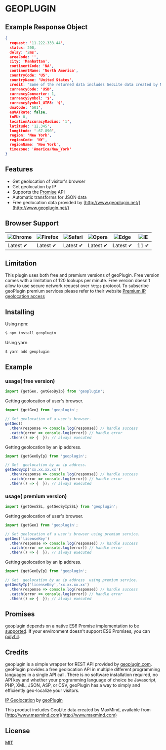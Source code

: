 # GEOPLUGIN

## Example Response Object

```json
{
  request: '11.222.333.44',
  status: 200,
  delay: '2ms',
  areaCode: '',
  city: 'Manhattan',
  continentCode: 'NA',
  continentName: 'North America',
  countryCode: 'US',
  countryName: 'United States',
  credit: "Some of the returned data includes GeoLite data created by MaxMind, available from <a href='http://www.maxmind.com'>http://www.maxmind.com</a>.",
  currencyCode: 'USD',
  currencyConverter: 1,
  currencySymbol: '$',
  currencySymbol_UTF8: '$',
  dmaCode: '501',
  euVATRate: false,
  inEU: 0,
  locationAccuracyRadius: '1',
  latitude: '12.345',
  longitude: '-67.890',
  region: 'New York',
  regionCode: 'NY',
  regionName: 'New York',
  timezone: 'America/New_York'
}
```

## Features

- Get geolocation of visitor's browser
- Get geolocation by IP
- Supports the [Promise](https://developer.mozilla.org/en-US/docs/Web/JavaScript/Reference/Global_Objects/Promise) API
- Automatic transforms for JSON data
- Free geolocation data provided by [http://www.geoplugin.net/](http://www.geoplugin.net/)

## Browser Support

![Chrome](https://raw.github.com/alrra/browser-logos/master/src/chrome/chrome_48x48.png) | ![Firefox](https://raw.github.com/alrra/browser-logos/master/src/firefox/firefox_48x48.png) | ![Safari](https://raw.github.com/alrra/browser-logos/master/src/safari/safari_48x48.png) | ![Opera](https://raw.github.com/alrra/browser-logos/master/src/opera/opera_48x48.png) | ![Edge](https://raw.github.com/alrra/browser-logos/master/src/edge/edge_48x48.png) | ![IE](https://raw.github.com/alrra/browser-logos/master/src/archive/internet-explorer_9-11/internet-explorer_9-11_48x48.png) |
--- | --- | --- | --- | --- | --- |
Latest ✔ | Latest ✔ | Latest ✔ | Latest ✔ | Latest ✔ | 11 ✔ |

## Limitation
This plugin uses both free and premium versions of geoPlugin. Free version comes with a limitation of 120 lookups per minute. Free version doesn't allow to use secure network request over `https` protocol. To subscribe geoPlugin premium services please refer to their website [Premium IP geolocation access](https://www.geoplugin.com/premium#ssl_access_per_year)

## Installing

Using npm:

```bash
$ npm install geoplugin
```

Using yarn:

```bash
$ yarn add geoplugin
```

## Example

### usage( free version)

```js
import {getGeo, getGeoByIp} from 'geoplugin';
```

Getting geolocation of user's browser.

```js
import {getGeo} from 'geoplugin';

// Get geolocation of a user's browser.
getGeo()
  .then(response => console.log(response)) // handle success
  .catch(error => console.log(error)) // handle error
  .then(() => {  }); // always executed

```

Getting geolocation by an ip address.

```js
import {getGeoByIp} from 'geoplugin';

// Get  geolocation by an ip address.
getGeoByIp('xx.xx.xx.xx')
  .then(response => console.log(response)) // handle success
  .catch(error => console.log(error)) // handle error
  .then(() => {  }); // always executed

```

### usage( premium version)

```js
import {getGeoSSL, getGeoByIpSSL} from 'geoplugin';
```

Getting geolocation of user's browser.

```js
import {getGeo} from 'geoplugin';

// Get geolocation of a user's browser using premium service.
getGeo('licenseKey')
  .then(response => console.log(response)) // handle success
  .catch(error => console.log(error)) // handle error
  .then(() => {  }); // always executed

```

Getting geolocation by an ip address.

```js
import {getGeoByIp} from 'geoplugin';

// Get  geolocation by an ip address  using premium service.
getGeoByIp('licenseKey','xx.xx.xx.xx')
  .then(response => console.log(response)) // handle success
  .catch(error => console.log(error)) // handle error
  .then(() => {  }); // always executed

```

## Promises

geoplugin depends on a native ES6 Promise implementation to be [supported](http://caniuse.com/promises).
If your environment doesn't support ES6 Promises, you can [polyfill](https://github.com/jakearchibald/es6-promise).


## Credits

geoplugin is a simple wrapper for REST API provided by [geoplugin.com](https://geoplugin.com). geoPlugin provides a free geolocation API in multiple different programming languages in a single API call. There is no software installation required, no API key and whether your programming language of choice be Javascript, PHP, XML, JSON, ASP, or CSV, geoPlugin has a way to simply and efficiently geo-localize your visitors.

[IP Geolocation](http://www.geoplugin.com/geolocation/) by [geoPlugin](http://www.geoplugin.com/)

This product includes GeoLite data created by MaxMind, available from [http://www.maxmind.com](http://www.maxmind.com)


## License

[MIT](LICENSE)